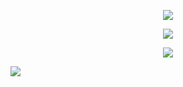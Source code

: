 <p align="center">
<img src="https://file.garden/ZsDIhjQ9dy2RG4Fr/ghdiv1"/>
</p>

<p align="center">
<img src="https://file.garden/ZsDIhjQ9dy2RG4Fr/ranandkarl"/>
</p>

<p align="center">
<img src="https://file.garden/ZsDIhjQ9dy2RG4Fr/ghdiv2"/>
</p>


![](https://komarev.com/ghpvc/?username=ranpos&color=dedede)
